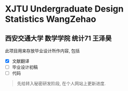 # XJTU Undergraduate Design Statistics WangZehao

## 西安交通大学 数学学院 统计71 王泽昊

此项目用来存放毕业设计所作内容, 包括


- [x] 文献翻译
- [ ] 毕业设计初稿
- [ ] 代码

> 先给转入秘密研发阶段, 在个人网站上更新进度. 
